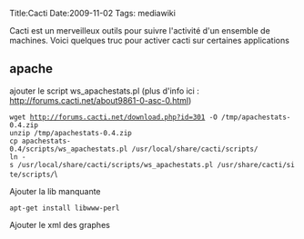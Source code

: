 Title:Cacti
Date:2009-11-02
Tags:  mediawiki

Cacti est un merveilleux outils pour suivre l'activité d'un ensemble de
machines. Voici quelques truc pour activer cacti sur certaines
applications

apache
------

ajouter le script ws\_apachestats.pl (plus d'info ici :
<http://forums.cacti.net/about9861-0-asc-0.html>)

`wget `[`http://forums.cacti.net/download.php?id=301`](http://forums.cacti.net/download.php?id=301)` -O /tmp/apachestats-0.4.zip`\
`unzip /tmp/apachestats-0.4.zip`\
`cp apachestats-0.4/scripts/ws_apachestats.pl /usr/local/share/cacti/scripts/`\
`ln -s /usr/local/share/cacti/scripts/ws_apachestats.pl /usr/share/cacti/site/scripts/`\

Ajouter la lib manquante

`apt-get install libwww-perl`

Ajouter le xml des graphes

